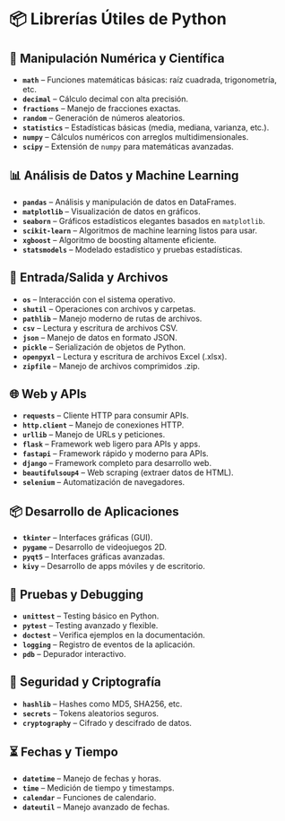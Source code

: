 
# 📦 Librerías Útiles de Python

## 🧮 Manipulación Numérica y Científica
- **`math`** – Funciones matemáticas básicas: raíz cuadrada, trigonometría, etc.
- **`decimal`** – Cálculo decimal con alta precisión.
- **`fractions`** – Manejo de fracciones exactas.
- **`random`** – Generación de números aleatorios.
- **`statistics`** – Estadísticas básicas (media, mediana, varianza, etc.).
- **`numpy`** – Cálculos numéricos con arreglos multidimensionales.
- **`scipy`** – Extensión de `numpy` para matemáticas avanzadas.

## 📊 Análisis de Datos y Machine Learning
- **`pandas`** – Análisis y manipulación de datos en DataFrames.
- **`matplotlib`** – Visualización de datos en gráficos.
- **`seaborn`** – Gráficos estadísticos elegantes basados en `matplotlib`.
- **`scikit-learn`** – Algoritmos de machine learning listos para usar.
- **`xgboost`** – Algoritmo de boosting altamente eficiente.
- **`statsmodels`** – Modelado estadístico y pruebas estadísticas.

## 📁 Entrada/Salida y Archivos
- **`os`** – Interacción con el sistema operativo.
- **`shutil`** – Operaciones con archivos y carpetas.
- **`pathlib`** – Manejo moderno de rutas de archivos.
- **`csv`** – Lectura y escritura de archivos CSV.
- **`json`** – Manejo de datos en formato JSON.
- **`pickle`** – Serialización de objetos de Python.
- **`openpyxl`** – Lectura y escritura de archivos Excel (.xlsx).
- **`zipfile`** – Manejo de archivos comprimidos .zip.

## 🌐 Web y APIs
- **`requests`** – Cliente HTTP para consumir APIs.
- **`http.client`** – Manejo de conexiones HTTP.
- **`urllib`** – Manejo de URLs y peticiones.
- **`flask`** – Framework web ligero para APIs y apps.
- **`fastapi`** – Framework rápido y moderno para APIs.
- **`django`** – Framework completo para desarrollo web.
- **`beautifulsoup4`** – Web scraping (extraer datos de HTML).
- **`selenium`** – Automatización de navegadores.

## 📦 Desarrollo de Aplicaciones
- **`tkinter`** – Interfaces gráficas (GUI).
- **`pygame`** – Desarrollo de videojuegos 2D.
- **`pyqt5`** – Interfaces gráficas avanzadas.
- **`kivy`** – Desarrollo de apps móviles y de escritorio.

## 🧪 Pruebas y Debugging
- **`unittest`** – Testing básico en Python.
- **`pytest`** – Testing avanzado y flexible.
- **`doctest`** – Verifica ejemplos en la documentación.
- **`logging`** – Registro de eventos de la aplicación.
- **`pdb`** – Depurador interactivo.

## 🔐 Seguridad y Criptografía
- **`hashlib`** – Hashes como MD5, SHA256, etc.
- **`secrets`** – Tokens aleatorios seguros.
- **`cryptography`** – Cifrado y descifrado de datos.

## ⏳ Fechas y Tiempo
- **`datetime`** – Manejo de fechas y horas.
- **`time`** – Medición de tiempo y timestamps.
- **`calendar`** – Funciones de calendario.
- **`dateutil`** – Manejo avanzado de fechas.

